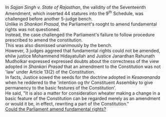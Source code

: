In <i>Sajjan Singh v. State of Rajasthan</i>, the validity of the Seventeenth Amendment, which inserted 44 statures into the 9<sup>th</sup> Schedule, was challenged before another 5-judge bench.<br>
Unlike in <i>Shankari Prasad</i>, the Parliament's rooght to amend fundamental rights was not questioned.<br>
Instead, the case challenged the Parliament's failure to follow procedure prescribed to amend the constitution.<br>
This was also dismissed unanimously by the bench.<br>
However, 3 judges aggreed that fundamental rights could not be amended, ehilw justice Mohammend Hidayatullah and Justice Janardhan Rahunath Mudholkar expressed expressed doubts about the correctness of the view adopted in <i>Shankari Prasad</i> that an amendment to the Constitution was not 'law' under Article 13(2) of the Constitution.<br>
In facts, Justice sowed the seeds for the doctrine adopted in <i>Kesavananda</i> when he reddered to the 'intention og thr Constituent Assembky to give permanency to the basic festures of the Constitution'.<br>
He said, "It is also a matter for consideration wheater making a change in a basic feature of the Constitution can be regarded merely as an amendment or would it be, in effect, rewriting a part of the Constitution."<br>
[Could the Parliament amend fundamental rights?](./Golak%20Nath.md)
